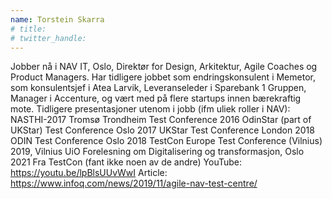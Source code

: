 ```yaml
---
name: Torstein Skarra
# title: 
# twitter_handle: 
---
```

Jobber nå i NAV IT, Oslo, Direktør for Design, Arkitektur, Agile Coaches og Product Managers. Har tidligere jobbet som endringskonsulent i Memetor, som konsulentsjef i Atea Larvik, Leveranseleder i Sparebank 1 Gruppen, Manager i Accenture, og vært med på flere startups innen bærekraftig mote.
Tidligere presentasjoner utenom i jobb (ifm uliek roller i NAV):
NASTHI-2017 Tromsø
Trondheim Test Conference 2016
OdinStar (part of UKStar) Test Conference Oslo 2017
UKStar Test Conference London 2018
ODIN Test Conference Oslo 2018
TestCon Europe Test Conference (Vilnius) 2019, Vilnius
UiO Forelesning om Digitalisering og transformasjon, Oslo 2021
Fra TestCon (fant ikke noen av de andre)
YouTube: https://youtu.be/lpBlsUUvWwI
Article: https://www.infoq.com/news/2019/11/agile-nav-test-centre/
